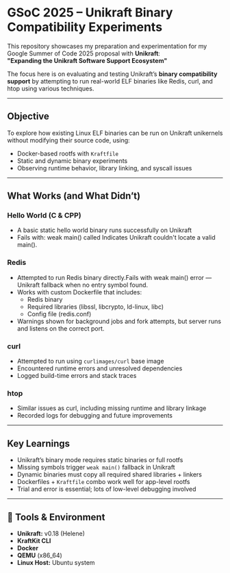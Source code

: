 # GSoC 2025 – Unikraft Binary Compatibility Experiments

This repository showcases my preparation and experimentation for my Google Summer of Code 2025 proposal with **Unikraft**:  
**"Expanding the Unikraft Software Support Ecosystem"**

The focus here is on evaluating and testing Unikraft’s **binary compatibility support** by attempting to run real-world ELF binaries like Redis, curl, and htop using various techniques.

---

## Objective

To explore how existing Linux ELF binaries can be run on Unikraft unikernels without modifying their source code, using:

- Docker-based rootfs with `Kraftfile`
- Static and dynamic binary experiments
- Observing runtime behavior, library linking, and syscall issues

---

## What Works (and What Didn’t)

### Hello World (C & CPP)
- A basic static hello world binary runs successfully on Unikraft
- Fails with: weak main() called Indicates Unikraft couldn't locate a valid main().

### Redis
- Attempted to run Redis binary directly.Fails with weak main() error — Unikraft fallback when no entry symbol found.
- Works with custom Dockerfile that includes:
    - Redis binary
    - Required libraries (libssl, libcrypto, ld-linux, libc)
    - Config file (redis.conf)
- Warnings shown for background jobs and fork attempts, but server runs and listens on the correct port.

### curl
- Attempted to run using `curlimages/curl` base image
- Encountered runtime errors and unresolved dependencies
- Logged build-time errors and stack traces

### htop
- Similar issues as curl, including missing runtime and library linkage
- Recorded logs for debugging and future improvements

---

## Key Learnings

- Unikraft’s binary mode requires static binaries or full rootfs
- Missing symbols trigger `weak main()` fallback in Unikraft
- Dynamic binaries must copy all required shared libraries + linkers
- Dockerfiles + `Kraftfile` combo work well for app-level rootfs
- Trial and error is essential; lots of low-level debugging involved

---

## 🔧 Tools & Environment

- **Unikraft:** v0.18 (Helene)
- **KraftKit CLI**
- **Docker**
- **QEMU** (x86_64)
- **Linux Host:** Ubuntu system